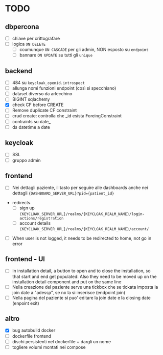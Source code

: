 # TODO

## dbpercona
- [ ] chiave per crittografare
- [ ] logica `ON DELETE`
  - [ ] coumunque `ON CASCADE` per gli admin, NON esposto su `endpoint`
  - [ ] bannare `ON UPDATE` su tutti gli `unique`

## backend
- [ ] 484 su `keycloak_openid.introspect`
- [ ] allunga nomi funzioni endpoint (così si specchiano)
- [ ] dataset diverso da arlecchino
- [ ] BIGINT sqlachemy
- [X] check CF before CREATE
- [ ] Remove duplicate CF constraint
- [ ] crud create: controlla che _id esista ForeingConstraint
- [ ] contraints su date_
- [ ] da datetime a date

## keycloak
- [ ] SSL
- [ ] gruppo admin

## frontend
- [ ] Nei dettagli paziente, il tasto per seguire alle dashboards anche nei dettagli `{DASHBOARD_SERVER_URL}?pid={patient_id}`
- redirects
  - [ ] sign up `{KEYCLOAK_SERVER_URL}/realms/{KEYCLOAK_REALM_NAME}/login-actions/registration`
  - [ ] account details `{KEYCLOAK_SERVER_URL}/realms/{KEYCLOAK_REALM_NAME}/account/`
- [ ] When user is not logged, it needs to be redirected to home, not go in error

## frontend - UI
- [ ] In installation detail, a button to open and to close the installation, so that start and end get populated. Also they need to be moved up on the installation detail component and put on the same line
- [ ] Nella creazione del paziente serve una tickbox che se tickata imposta la join date a "adessp", se no la si inserisce (endpoint join)
- [ ] Nella pagina del paziente si puo' editare la join date e la closing date (enpoint exit)
## altro
- [X] bug autobuild docker
- [ ] dockerfile frontend
- [ ] dischi persistenti nel dockerfile + dargli un nome
- [ ] togliere volumi montati nei compose
